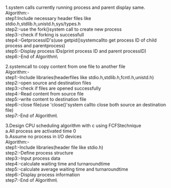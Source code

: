 1.system calls currently running process and parent display same.\
Algorithm:-\
step1:Include necessary header files like stdio.h,stdlib.h,unistd.h,sys/types.h\
step2:-use the fork()system call to create new process\
step3:-check if forking is successfull\
step4:-GetprocessID's(use getpid()systemcallto get process ID of child process and parentprocess)\
step5:-Display process IDs(print process ID and parent processID)\
step6:-End of Algorithm\

2.systemcall to copy content from one file to another file\
Algorithm:-\
step1:-Include libraries(headerfiles like stdio.h,stdlib.h,fcntl.h,unistd.h)\
step2:-open source and destination files\
step3:-check if files are opened successfully\
step4:-Read content from source file\
step5:-write content to destination file\
step6:-close file(use 'close()'system callto close both source an destination file)\
step7:-End of Algorithm\

3.Design CPU scheduling algorithm with c using FCFStechnique\
a.All process are activated time 0\
b.Assume no process in I/O devices\
Algorithm:-\
step1:-Include libraries(header file like stdio.h)\
step2:-Define process structure\
step3:-Input process data\
step4:-calculate waiting time and turnaroundtime\
step5:-calculate average waiting time and turnaroundtime\
step6:-Display process information\
step7:-End of Algorithm\
